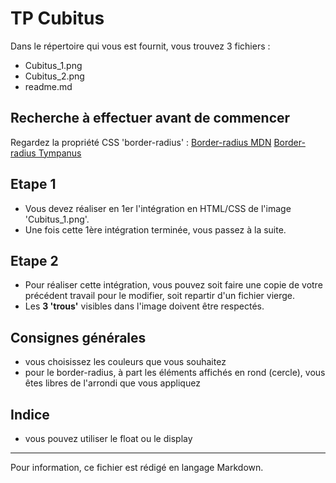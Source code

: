 # TP Cubitus

Dans le répertoire qui vous est fournit, vous trouvez 3 fichiers :
- Cubitus_1.png
- Cubitus_2.png
- readme.md


## Recherche à effectuer avant de commencer

Regardez la propriété CSS 'border-radius' :
[Border-radius MDN](https://developer.mozilla.org/fr/docs/Web/CSS/border-radius)
[Border-radius Tympanus](https://tympanus.net/codrops/css_reference/border-radius/)


## Etape 1

+ Vous devez réaliser en 1er l'intégration en HTML/CSS de l'image 'Cubitus_1.png'.
+ Une fois cette 1ère intégration terminée, vous passez à la suite.


## Etape 2

+ Pour réaliser cette intégration, vous pouvez soit faire une copie de votre précédent travail pour le modifier, soit repartir d'un fichier vierge.
+ Les **3 'trous'** visibles dans l'image doivent être respectés.


## Consignes générales

+ vous choisissez les couleurs que vous souhaitez
+ pour le border-radius, à part les éléments affichés en rond (cercle), vous êtes libres de l'arrondi que vous appliquez


## Indice

+ vous pouvez utiliser le float ou le display
---

Pour information, ce fichier est rédigé en langage Markdown.

